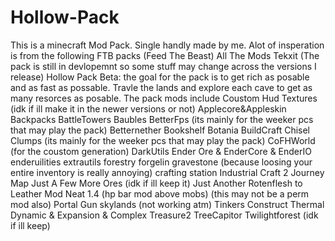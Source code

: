# Hollow-Pack
This is a minecraft Mod Pack. Single handly made by me. Alot of insperation is from the following
FTB packs (Feed The Beast)
All The Mods
Tekxit
(The pack is still in devlopemnt so some stuff may change across the versions I release)
Hollow Pack Beta: the goal for the pack is to get rich as posable and as fast as possable.
Travle the lands and explore each cave to get as many resorces as posable.
The pack mods include
Coustom Hud Textures (idk if ill make it in the newer versions or not)
Applecore&Appleskin
Backpacks
BattleTowers
Baubles
BetterFps (its mainly for the weeker pcs that may play the pack)
Betternether
Bookshelf
Botania
BuildCraft
Chisel
Clumps (its mainly for the weeker pcs that may play the pack)
CoFHWorld (for the coustom generation)
DarkUtils
Ender Ore & EnderCore & EnderIO
enderuilities
extrautils
forestry
forgelin
gravestone (because loosing your entire inventory is really annoying)
crafting station
Industrial Craft 2
Journey Map
Just A Few More Ores (idk if ill keep it)
Just Another Rotenflesh to Leather Mod
Neat 1.4 (hp bar mod above mobs) (this may not be a perm mod also)
Portal Gun
skylands (not working atm)
Tinkers Construct
Thermal Dynamic & Expansion & Complex
Treasure2
TreeCapitor
Twilightforest (idk if ill keep)
